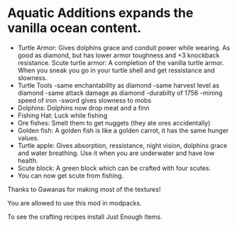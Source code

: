
# Aquatic Additions expands the vanilla ocean content.

- Turtle Armor: Gives dolphins grace and conduit power while wearing. As good as diamond, but has lower armor toughness and +3 knockback resistance.
        Scute turtle armor: A completion of the vanilla turtle armor. When you sneak you go in your turtle shell and get ressistance and slowness.
- Turtle Tools
  -same enchantability as diamond 
  -same harvest level as diamond
  -same attack damage as diamond 
  -durabilty of 1756 
  -mining speed of iron 
  -sword gives slowness to mobs
- Dolphins: Dolphins now drop meat and a finn
- Fishing Hat: Luck while fishing
- Ore fishes: Smelt them to get nuggets (they ate ores accidentally)
- Golden fish: A golden fish is like a golden carrot, it has the same hunger values.
- Turtle apple: Gives absorption, ressistance, night vision, dolphins grace and water breathing. Use it when you are underwater and have low health.
- Scute block: A green block which can be crafted with four scutes.
- You can now get scute from fishing.

 

Thanks to Gawanas for making most of the textures!

 

You are allowed to use this mod in modpacks.

 

To see the crafting recipes install Just Enough Items.
